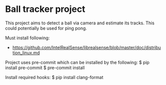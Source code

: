 # Ball tracker project

This project aims to detect a ball via camera and estimate its tracks.
This could potentially be used for ping pong.

Must install following:

- https://github.com/IntelRealSense/librealsense/blob/master/doc/distribution_linux.md

Project uses pre-commit which can be installed by the following:
$ pip install pre-commit
$ pre-commit install

Install required hooks:
$ pip install clang-format
